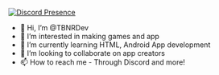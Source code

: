 [![Discord Presence](https://lanyard.cnrad.dev/api/819085166323564555)](https://discord.com/users/819085166323564555)
- 👋 Hi, I’m @TBNRDev
- 👀 I’m interested in making games and app
- 🌱 I’m currently learning HTML, Android App development
- 💞️ I’m looking to collaborate on app creators
- 📫 How to reach me - Through Discord and more!

<!---
TBNRDev/TBNRDev is a ✨ special ✨ repository because its `README.md` (this file) appears on your GitHub profile.
You can click the Preview link to take a look at your changes.
--->
